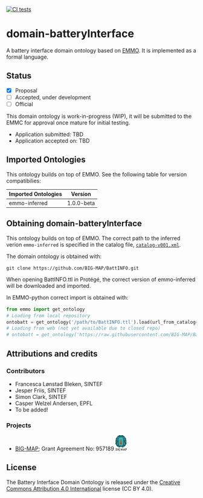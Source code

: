 [![CI tests](https://github.com/emmo-repo/domain-crystallography/workflows/CI%20tests/badge.svg)](https://github.com/emmo-repo/domain-crystallography/actions/)


domain-batteryInterface
======================
A battery interface domain ontology based on [EMMO][1]. It is implemented as a formal language.


Status
------
- [x] Proposal
- [ ] Accepted, under development
- [ ] Official

This domain ontology is work-in-progress (WIP), it will be submitted to the EMMC for approval once mature for initial testing.

* Application submitted: TBD
* Application accepted on: TBD


Imported Ontologies
-------------------
This ontology builds on top of EMMO.
See the following table for version compatibilies:

| Imported Ontologies | Version           |
| ------------------- | ----------------- |
| emmo-inferred       | 1.0.0-beta        |


Obtaining domain-batteryInterface
--------------------------------
This ontology builds on top of EMMO.
The correct path to the inferred verion `emmo-inferred` is specified in the catalog file, [`catalog-v001.xml`](catalog-v001.xml).

The domain ontology is obtained with:

```console
git clone https://github.com/BIG-MAP/BattINFO.git
```

When opening BattINFO.ttl in Protégé, the correct version of emmo-inferred will be downloaded and imported.

In EMMO-python correct import is obtained with:

```python
from emmo import get_ontology
# Loading from local repository
ontobatt = get_ontology('/path/to/BattINFO.ttl').load(url_from_catalog=True)
# Loading from web (not yet available due to closed repo)
# ontobatt = get_ontology('https://raw.githubusercontent.com/BIG-MAP/BattINFO/master/BattINFO.ttl').load()
```


Attributions and credits
------------------------

### Contributors
- Francesca Lønstad Bleken, SINTEF
- Jesper Friis, SINTEF
- Simon Clark, SINTEF
- Casper Welzel Andersen, EPFL
- To be added!

### Projects
- [BIG-MAP](http://www.big-map.eu/);
  Grant Agreement No: 957189
  <img src="bigmap.png" alt="BIG-MAP" width="30">


License
-------
The Battery Interface Domain Ontology is released under the [Creative Commons Attribution 4.0 International](https://creativecommons.org/licenses/by/4.0/legalcode) license (CC BY 4.0).


[1]: https://github.com/emmo-repo/EMMO

